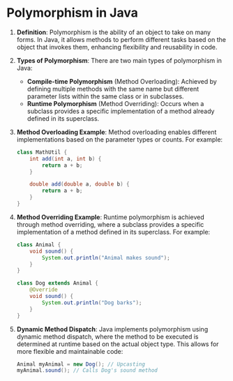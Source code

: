 
# Polymorphism in Java

1. **Definition**: Polymorphism is the ability of an object to take on many forms. In Java, it allows methods to perform different tasks based on the object that invokes them, enhancing flexibility and reusability in code.

2. **Types of Polymorphism**: There are two main types of polymorphism in Java:
   - **Compile-time Polymorphism** (Method Overloading): Achieved by defining multiple methods with the same name but different parameter lists within the same class or in subclasses.
   - **Runtime Polymorphism** (Method Overriding): Occurs when a subclass provides a specific implementation of a method already defined in its superclass.

3. **Method Overloading Example**: Method overloading enables different implementations based on the parameter types or counts. For example:
   ```java
   class MathUtil {
       int add(int a, int b) {
           return a + b;
       }

       double add(double a, double b) {
           return a + b;
       }
   }
   ```

4. **Method Overriding Example**: Runtime polymorphism is achieved through method overriding, where a subclass provides a specific implementation of a method defined in its superclass. For example:
   ```java
   class Animal {
       void sound() {
           System.out.println("Animal makes sound");
       }
   }

   class Dog extends Animal {
       @Override
       void sound() {
           System.out.println("Dog barks");
       }
   }
   ```

5. **Dynamic Method Dispatch**: Java implements polymorphism using dynamic method dispatch, where the method to be executed is determined at runtime based on the actual object type. This allows for more flexible and maintainable code:
   ```java
   Animal myAnimal = new Dog(); // Upcasting
   myAnimal.sound(); // Calls Dog's sound method
   ```
